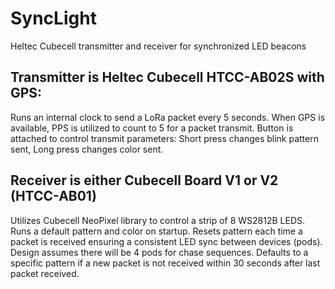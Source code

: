 # SyncLight
Heltec Cubecell transmitter and receiver for synchronized LED beacons

## Transmitter is Heltec Cubecell HTCC-AB02S with GPS:
  Runs an internal clock to send a LoRa packet every 5 seconds.  When GPS is available, PPS is utilized to count to 5 for a packet transmit.
  Button is attached to control transmit parameters:
    Short press changes blink pattern sent,
    Long press changes color sent.

## Receiver is either Cubecell Board V1 or V2 (HTCC-AB01)
  Utilizes Cubecell NeoPixel library to control a strip of 8 WS2812B LEDS.
  Runs a default pattern and color on startup.
  Resets pattern each time a packet is received ensuring a consistent LED sync between devices (pods).
  Design assumes there will be 4 pods for chase sequences.
  Defaults to a specific pattern if a new packet is not received within 30 seconds after last packet received.
  
